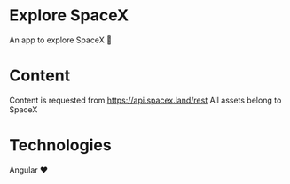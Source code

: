 # Explore SpaceX

An app to explore SpaceX :rocket:

# Content

Content is requested from https://api.spacex.land/rest
All assets belong to SpaceX

# Technologies

Angular :heart:
